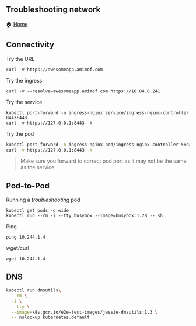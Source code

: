 Troubleshooting network
---
🏠 [Home](/workshops/troubleshooting/README.md)

## Connectivity
Try the URL
```
curl -v https://awesomeapp.amimof.com
```

Try the ingress
```
curl -v --resolve=awesomeapp.amimof.com https://10.84.0.241
```

Try the service
```
kubectl port-forward -n ingress-nginx service/ingress-nginx-controller 8443:443
curl -v https://127.0.0.1:8443 -k
```

Try the pod 
```bash
kubectl port-forward -n ingress-nginx pod/ingress-nginx-controller-56d4b5df54-wgr9g 8443:443
curl -v https://127.0.0.1:8443 -k
```
> Make sure you forward to correct pod port as it may not be the same as the service

## Pod-to-Pod
Running a *troubleshooting* pod
```
kubectl get pods -o wide
kubectl run --rm -i --tty busybox --image=busybox:1.28 -- sh
```

Ping
```
ping 10.244.1.4
```

wget/curl
```
wget 10.244.1.4
```

## DNS
```bash
kubectl run dnsutils\
  --rm \
  -i \
  --tty \
  --image=k8s.gcr.io/e2e-test-images/jessie-dnsutils:1.3 \
  -- nslookup kubernetes.default
```